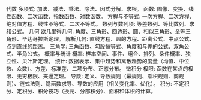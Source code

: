 代数
多项式: 加法、减法、乘法、除法、因式分解、求根。
函数: 图像、变换、线性函数、二次函数、指数函数、对数函数。
方程与不等式: 一次方程、二次方程、绝对值方程、线性不等式、二次不等式。
数列与数列项: 等差数列、等比数列、求和公式。
几何
欧几里得几何: 角度、三角形、四边形、圆、相似三角形、全等三角形、毕达哥拉斯定理。
解析几何: 直线方程、圆的方程、距离公式、中点公式、点到直线的距离。
三角学: 三角函数、勾股恒等式、角度和与差的公式、双角公式、半角公式。
概率与统计
概率: 样本空间、事件、组合、排列、条件概率、独立性、贝叶斯定理。
统计: 数据表示、集中趋势和离散趋势的度量（均值、中位数、众数）、方差、标准差、二项分布、正态分布。
微积分
极限: 函数在某点的极限、无穷极限、夹逼定理。
导数: 定义、导数规则（幂规则、乘积规则、商规则）、链式法则、隐函数求导、导数的应用（相关变化率、优化）。
积分: 不定积分、定积分、积分技巧（换元、分部积分）、面积和体积的计算。